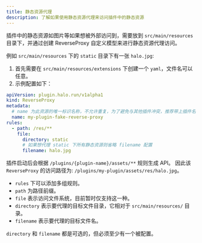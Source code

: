 ```yaml
---
title: 静态资源代理
description: 了解如果使用静态资源代理来访问插件中的静态资源
---
```


插件中的静态资源如图片等如果想被外部访问到，需要放到 `src/main/resources` 目录下，并通过创建 ReverseProxy 自定义模型来进行静态资源代理访问。

例如 `src/main/resources` 下的 `static` 目录下有一张 `halo.jpg`:

1. 首先需要在 `src/main/resources/extensions` 下创建一个 `yaml`，文件名可以任意。
2. 示例配置如下：

  ```yaml
  apiVersion: plugin.halo.run/v1alpha1
  kind: ReverseProxy
  metadata:
    # name 为此资源的唯一标识名称，不允许重复，为了避免与其他插件冲突，推荐带上插件名称前缀
    name: my-plugin-fake-reverse-proxy
  rules:
    - path: /res/**
      file:
        directory: static
        # 如果想代理 static 下所有静态资源则省略 filename 配置
        filename: halo.jpg
  ```

插件启动后会根据 `/plugins/{plugin-name}/assets/**` 规则生成 API。
因此该 `ReverseProxy` 的访问路径为: `/plugins/my-plugin/assets/res/halo.jpg`。

- `rules` 下可以添加多组规则。
- `path` 为路径前缀。
- `file` 表示访问文件系统，目前暂时仅支持这一种。
- `directory` 表示要代理的目标文件目录，它相对于 `src/main/resources/` 目录。
- `filename` 表示要代理的目标文件名。

`directory` 和 `filename` 都是可选的，但必须至少有一个被配置。
